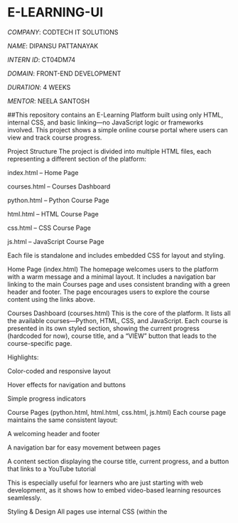 # E-LEARNING-UI

*COMPANY*: CODTECH IT SOLUTIONS

*NAME*: DIPANSU PATTANAYAK

*INTERN ID*: CT04DM74

*DOMAIN*: FRONT-END DEVELOPMENT

*DURATION*: 4 WEEKS

*MENTOR*: NEELA SANTOSH

##This repository contains an E-Learning Platform built using only HTML, internal CSS, and basic linking—no JavaScript logic or frameworks involved. This project shows a simple online course portal where users can view and track course progress.

Project Structure
The project is divided into multiple HTML files, each representing a different section of the platform:

index.html – Home Page

courses.html – Courses Dashboard

python.html – Python Course Page

html.html – HTML Course Page

css.html – CSS Course Page

js.html – JavaScript Course Page

Each file is standalone and includes embedded CSS for layout and styling.

Home Page (index.html)
The homepage welcomes users to the platform with a warm message and a minimal layout. It includes a navigation bar linking to the main Courses page and uses consistent branding with a green header and footer. The page encourages users to explore the course content using the links above.

Courses Dashboard (courses.html)
This is the core of the platform. It lists all the available courses—Python, HTML, CSS, and JavaScript. Each course is presented in its own styled section, showing the current progress (hardcoded for now), course title, and a “VIEW” button that leads to the course-specific page.

Highlights:

Color-coded and responsive layout

Hover effects for navigation and buttons

Simple progress indicators

Course Pages (python.html, html.html, css.html, js.html)
Each course page maintains the same consistent layout:

A welcoming header and footer

A navigation bar for easy movement between pages

A content section displaying the course title, current progress, and a button that links to a YouTube tutorial

This is especially useful for learners who are just starting with web development, as it shows how to embed video-based learning resources seamlessly.

Styling & Design
All pages use internal CSS (within the <style> tag) to keep things easy to follow for beginners. The design features:

Green-based theme for consistency and readability

Text shadows for a bit of visual flair

Box shadows and padding for content separation

Hover effects to show interactivity

The site uses the 'Segoe UI' font for a modern and clean appearance.

##OUTPUT

![Image](https://github.com/user-attachments/assets/e5714b49-90b6-47c3-965f-3f89ebc3fc5d)

